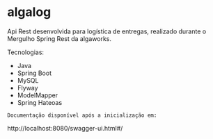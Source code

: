 # algalog



Api Rest desenvolvida para logística de entregas, realizado durante o Mergulho Spring Rest da algaworks.

Tecnologias:
- Java 
- Spring Boot
- MySQL
- Flyway
- ModelMapper
- Spring Hateoas

`Documentação disponível após a inicialização em:`


http://localhost:8080/swagger-ui.html#/
